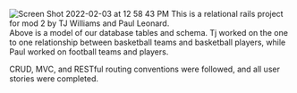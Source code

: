 ![Screen Shot 2022-02-03 at 12 58 43 PM](https://user-images.githubusercontent.com/69911294/153297887-e58972ad-5b7e-49c1-99eb-8fe665fdeb3f.png)
This is a relational rails project for mod 2 by TJ Williams and Paul Leonard.  
Above is a model of our database tables and schema.  Tj worked on the one to one relationship between basketball teams and basketball players, while Paul worked on football teams and players.


CRUD, MVC, and RESTful routing conventions were followed, and all user stories were completed.
